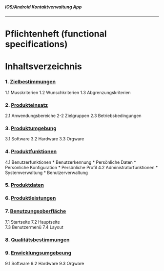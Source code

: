 ##### IOS/Android Kontaktverwaltung App
***
# Pflichtenheft (functional specifications)
       
# Inhaltsverzeichnis
### 1. [Zielbestimmungen](#chapter-1)
1.1 Musskriterien
1.2 Wunschkriterien
1.3 Abgrenzungskriterien

### 2. [Produkteinsatz](#chapter-2)
2.1 Anwendungsbereiche
2-2 Zielgruppen
2.3 Betriebsbedingungen

### 3. [Produktumgebung](#chapter-3)
3.1 Software
3.2 Hardware
3.3 Orgware

### 4. [Produktfunktionen](#chapter-4)
4.1 Benutzerfunktionen
        * Benutzerkennung
        * Persönliche Daten
        * Persönliche Konfiguration
        * Persönliche Profil
4.2 Administratorfunktionen
        * Systemverwaltung
        * Benutzerverwaltung
        
### 5. [Produktdaten](#chapter-5)
### 6. [Produktleistungen](#chapter-6)
### 7. [Benutzungsoberfläche](#chapter-7)
 7.1 Startseite
 7.2 Hauptseite    
 7.3 Benutzermenü
 7.4 Layout
### 8. [Qualitätsbestimmungen](#chapter-8)
### 9. [Enwicklungsumgebeung](#chapter-9)
 9.1 Software
 9.2 Hardware
 9.3 Orgware

